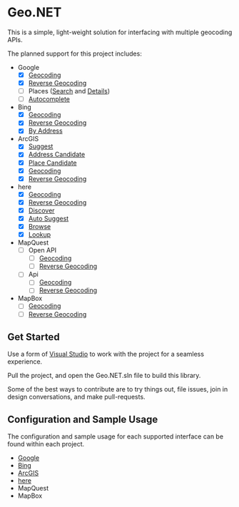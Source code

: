 # Geo.NET

This is a simple, light-weight solution for interfacing with multiple geocoding APIs.

The planned support for this project includes:

 - Google
	 - [x] [Geocoding](https://developers.google.com/maps/documentation/geocoding/start)
	 - [x] [Reverse Geocoding](https://developers.google.com/maps/documentation/geocoding/start)
	 - [ ] Places ([Search](https://developers.google.com/places/web-service/search) and [Details](https://developers.google.com/places/web-service/details))
	 - [ ] [Autocomplete](https://developers.google.com/places/web-service/query)
 - Bing
	 - [x] [Geocoding](https://docs.microsoft.com/en-us/bingmaps/rest-services/locations/find-a-location-by-query)
	 - [x] [Reverse Geocoding](https://docs.microsoft.com/en-us/bingmaps/rest-services/locations/find-a-location-by-point)
	 - [x] [By Address](https://docs.microsoft.com/en-us/bingmaps/rest-services/locations/find-a-location-by-address)
 - ArcGIS
	 - [x] [Suggest](https://developers.arcgis.com/rest/geocode/api-reference/geocoding-suggest.htm)
	 - [x] [Address Candidate](https://developers.arcgis.com/labs/rest/search-for-an-address/)
	 - [x] [Place Candidate](https://developers.arcgis.com/labs/rest/find-places/)
	 - [x] [Geocoding](https://developers.arcgis.com/rest/geocode/api-reference/geocoding-geocode-addresses.htm)
	 - [x] [Reverse Geocoding](https://developers.arcgis.com/rest/geocode/api-reference/geocoding-reverse-geocode.htm)
 - here
	 - [x] [Geocoding](https://developer.here.com/documentation/geocoding-search-api/dev_guide/topics/endpoint-geocode-brief.html)
	 - [x] [Reverse Geocoding](https://developer.here.com/documentation/geocoding-search-api/dev_guide/topics/endpoint-reverse-geocode-brief.html)
	 - [x] [Discover](https://developer.here.com/documentation/geocoding-search-api/dev_guide/topics/endpoint-discover-brief.html)
	 - [x] [Auto Suggest](https://developer.here.com/documentation/geocoding-search-api/dev_guide/topics/endpoint-autosuggest-brief.html)
	 - [x] [Browse](https://developer.here.com/documentation/geocoding-search-api/dev_guide/topics/endpoint-browse-brief.html)
	 - [x] [Lookup](https://developer.here.com/documentation/geocoding-search-api/dev_guide/topics/endpoint-lookup-brief.html)
 - MapQuest
	 - [ ] Open API
		 - [ ] [Geocoding](https://developer.mapquest.com/documentation/open/geocoding-api/)
		 - [ ] [Reverse Geocoding](https://developer.mapquest.com/documentation/open/geocoding-api/)
	 - [ ] Api
		 - [ ] [Geocoding](https://developer.mapquest.com/documentation/geocoding-api/address/get/)
		 - [ ] [Reverse Geocoding](https://developer.mapquest.com/documentation/geocoding-api/reverse/get/)
 - MapBox
	 - [ ] [Geocoding](https://docs.mapbox.com/api/search/#forward-geocoding)
	 - [ ] [Reverse Geocoding](https://docs.mapbox.com/api/search/#reverse-geocoding)

## Get Started

Use a form of [Visual Studio](https://www.visualstudio.com/)  to work with the project for a seamless experience.

Pull the project, and open the Geo.NET.sln file to build this library.

Some of the best ways to contribute are to try things out, file issues, join in design conversations, and make pull-requests.

## Configuration and Sample Usage
The configuration and sample usage for each supported interface can be found within each project.

 - [Google](https://github.com/JustinCanton/Geo.NET/src/Geo.Google)
 - [Bing](https://github.com/JustinCanton/Geo.NET/src/Geo.Bing)
 - [ArcGIS](https://github.com/JustinCanton/Geo.NET/src/Geo.ArcGIS)
 - [here](https://github.com/JustinCanton/Geo.NET/src/Geo.Here)
 - MapQuest
 - MapBox